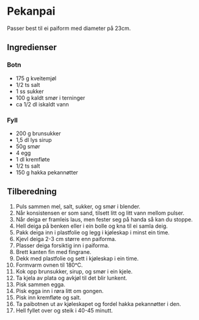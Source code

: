 # Pekanpai
Passer best til ei paiform med diameter på 23cm.

## Ingredienser
### Botn
* 175 g kveitemjøl
* 1/2 ts salt
* 1 ss sukker
* 100 g kaldt smør i terninger
* ca 1/2 dl iskaldt vann

### Fyll
* 200 g brunsukker
* 1,5 dl lys sirup
* 50g smør
* 4 egg
* 1 dl kremfløte
* 1/2 ts salt
* 150 g hakka pekannøtter

## Tilberedning
1. Puls sammen mel, salt, sukker, og smør i blender.
2. Når konsistensen er som sand, tilsett litt og litt vann mellom pulser.
3. Når deiga er framleis laus, men fester seg på handa så kan du stoppe.
4. Hell deiga på benken eller i ein bolle og kna til ei samla deig.
5. Pakk deiga inn i plastfolie og legg i kjøleskap i minst ein time.
6. Kjevl deiga 2-3 cm større enn paiforma.
7. Plasser deiga forsiktig inn i paiforma.
8. Brett kanten fin med fingrane.
9. Dekk med plastfolie og sett i kjøleskap i ein time.
10. Formvarm ovnen til 180ᵒC.
11. Kok opp brunsukker, sirup, og smør i ein kjele.
12. Ta kjela av plata og avkjøl til det blir lunkent.
13. Pisk sammen egga.
14. Pisk egga inn i røra litt om gongen.
15. Pisk inn kremfløte og salt.
16. Ta paibotnen ut av kjøleskapet og fordel hakka pekannøtter i den.
17. Hell fyllet over og steik i 40-45 minutt.
